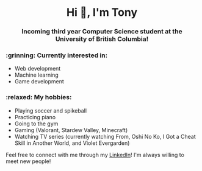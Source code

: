 <h1 align="center">Hi 👋, I'm Tony</h1>
<h3 align="center">Incoming third year Computer Science student at the University of British Columbia!</h3>

<h3> :grinning: Currently interested in: </h3> 

* Web development
* Machine learning
* Game development

<h3> :relaxed: My hobbies: </h3>

* Playing soccer and spikeball
* Practicing piano
* Going to the gym
* Gaming (Valorant, Stardew Valley, Minecraft)
* Watching TV series (currently watching From, Oshi No Ko, I Got a Cheat Skill in Another World, and Violet Evergarden)

Feel free to connect with me through my [LinkedIn](https://linkedin.com/in/tony-fu)! I'm always willing to meet new people!
